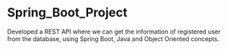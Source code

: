 # Spring_Boot_Project

 Developed a REST API where we can get the information of registered user from the database, using Spring Boot, Java and Object Oriented concepts.

